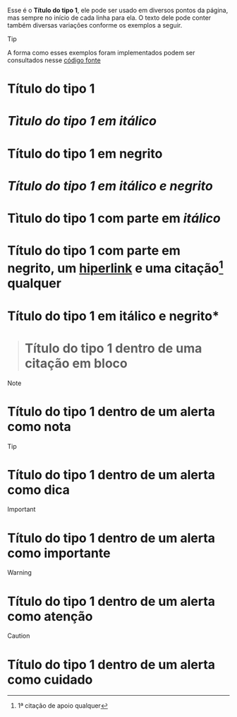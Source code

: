 Esse é o **Título do tipo 1**, ele pode ser usado em diversos pontos da página, mas sempre no início de cada linha para ela. O texto dele pode conter também diversas variações conforme os exemplos a seguir.

>[!TIP]
>A forma como esses exemplos foram implementados podem ser consultados nesse [código fonte](https://github.com/eportella/markdown-to-html-builder/blob/main/h1/README.md?plain=1)

# Título do tipo 1
# *Tìtulo do tipo 1 em itálico*
# **Título do tipo 1 em negrito**
# ***Título do tipo 1 em itálico e negrito***
# Tìtulo do tipo 1 com parte em *itálico*
# Título do tipo 1 com parte em **negrito**, um [hiperlink](/README.md) e uma citação[^1] qualquer
# Título do tipo 1 em itálico e **negrito***

># Título do tipo 1 dentro de uma citação em bloco

>[!NOTE]
># Título do tipo 1 dentro de um alerta como nota

>[!TIP]
># Título do tipo 1 dentro de um alerta como dica

>[!IMPORTANT]
># Título do tipo 1 dentro de um alerta como importante

>[!WARNING]
># Título do tipo 1 dentro de um alerta como atenção

>[!CAUTION]
># Título do tipo 1 dentro de um alerta como cuidado

[^1]: 1ª citação de apoio qualquer